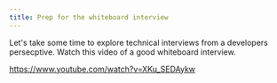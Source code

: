 ```yaml
---
title: Prep for the whiteboard interview
---
```


Let's take some time to explore technical interviews from a developers
persecptive. Watch this video of a good whiteboard interview.

https://www.youtube.com/watch?v=XKu_SEDAykw
